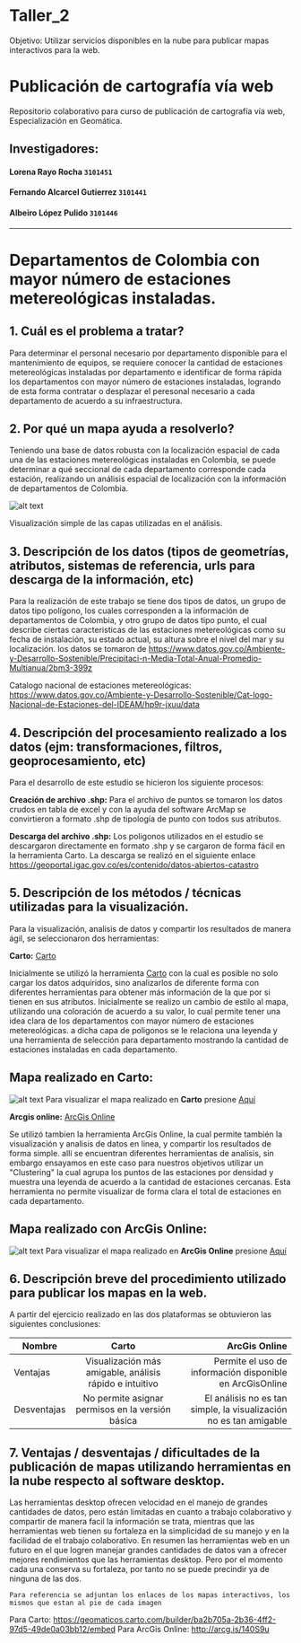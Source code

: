 # Taller_2
Objetivo: Utilizar servicios disponibles en la nube para publicar mapas interactivos para la web.

# Publicación de cartografía vía web
Repositorio colaborativo para curso de publicación de cartografía vía web, Especialización en Geomática. 
## Investigadores:
#### Lorena Rayo Rocha `3101451`
#### Fernando Alcarcel Gutierrez `3101441`
#### Albeiro López Pulido `3101446`
---
# Departamentos de Colombia con mayor número de estaciones metereológicas instaladas.

## 1. Cuál es el problema a tratar?

Para determinar el personal necesario por departamento disponible para el mantenimiento de equipos, se requiere conocer la cantidad de estaciones  metereológicas instaladas por departamento e identificar de forma rápida los departamentos con mayor número de estaciones instaladas, logrando de esta forma contratar o desplazar el peresonal necesario a cada departamento de acuerdo a su infraestructura.


## 2. Por qué un mapa ayuda a resolverlo?

Teniendo una base de datos robusta con la localización espacial de cada una de las estaciones metereológicas instaladas en Colombia, se puede determinar a qué seccional de cada departamento corresponde cada estación, realizando un análisis espacial de localización con la información de departamentos de Colombia. 

 ![alt text](CapasBase.PNG "Capas Base Sin Editar")

Visualización simple de las capas utilizadas en el análisis.

## 3. Descripción de los datos (tipos de geometrías, atributos, sistemas de referencia, urls para descarga de la información, etc)

Para la realización de este trabajo se tiene dos tipos de datos, un grupo de datos tipo polígono, los cuales corresponden a la información de departamentos de Colombia, y otro grupo de datos tipo punto, el cual describe ciertas caracteristicas de las estaciones metereológicas como su fecha de instalación, su estado actual, su altura sobre el nivel del mar y su localización. los datos se tomaron de https://www.datos.gov.co/Ambiente-y-Desarrollo-Sostenible/Precipitaci-n-Media-Total-Anual-Promedio-Multianua/2bm3-399z 

Catalogo nacional de estaciones metereológicas: https://www.datos.gov.co/Ambiente-y-Desarrollo-Sostenible/Cat-logo-Nacional-de-Estaciones-del-IDEAM/hp9r-jxuu/data

## 4. Descripción del procesamiento realizado a los datos (ejm: transformaciones, filtros, geoprocesamiento, etc)

Para el desarrollo de este estudio se hicieron los siguiente procesos:

**Creación de archivo .shp:** Para el archivo de puntos se tomaron los datos crudos en tabla de excel y con la ayuda del software ArcMap se convirtieron a formato .shp de tipología de punto con todos sus atributos. 

**Descarga del archivo .shp:** Los poligonos utilizados en el estudio se descargaron directamente en formato .shp y se cargaron de forma fácil en la herramienta Carto. La descarga se realizó en el siguiente enlace https://geoportal.igac.gov.co/es/contenido/datos-abiertos-catastro

## 5. Descripción de los métodos / técnicas utilizadas para la visualización.

Para la visualización, analisis de datos y compartir los resultados de manera ágil, se seleccionaron dos herramientas: 

**Carto:** [Carto](https://carto.com/) 


Inicialmente se utilizó la herramienta [Carto](https://carto.com/) con la cual es posible no solo cargar los datos adquiridos, sino analizarlos de diferente forma con diferentes herramientas para obtener más información de la que por si tienen en sus atributos. Inicialmente se realizo un cambio de estilo al mapa, utilizando una coloración de acuerdo a su valor, lo cual permite tener una idea clara de los departamentos con mayor número de estaciones metereológicas. a dicha capa de poligonos se le relaciona una leyenda y una herramienta de selección para departamento mostrando la cantidad de estaciones instaladas en cada departamento.

## Mapa realizado en Carto:

 ![alt text](MapaCarto.PNG "Visualización en Carto")
Para visualizar el mapa realizado en **Carto** presione [Aquí](https://geomaticos.carto.com/builder/ba2b705a-2b36-4ff2-97d5-49de0a03bb12/embed)

**Arcgis online:** [ArcGis Online](https://www.arcgis.com/)

Se utilizó tambien la herramienta ArcGis Online, la cual permite también la visualización y analisis de datos en linea, y compartir los resultados de forma simple. allí se encuentran diferentes herramientas de analisis, sin embargo ensayamos en este caso para nuestros objetivos utilizar un "Clustering" la cual agrupa los puntos de las estaciones por densidad y muestra una leyenda de acuerdo a la cantidad de estaciones cercanas. Esta herramienta no permite visualizar de forma clara el total de estaciones en cada departamento. 

## Mapa realizado con ArcGis Online:

![alt text](MapaArcGisOnline.PNG "Visualización en ArcGis Online")
Para visualizar el mapa realizado en **ArcGis Online** presione [Aquí](http://arcg.is/140S9u)


## 6. Descripción breve del procedimiento utilizado para publicar los mapas en la web.

A partir del ejercicio realizado en las dos plataformas se obtuvieron las siguientes conclusiones: 


| Nombre        | Carto          | ArcGis Online  |
| ------------- |:-------------:| -----:|
|Ventajas     | Visualización más amigable, análisis rápido e intuitivo| Permite el uso de información disponible en ArcGisOnline |
| Desventajas     | No permite asignar permisos en la versión básica      |   El análisis no es tan simple, la visualización no es tan amigable|

## 7. Ventajas / desventajas / dificultades de la publicación de mapas utilizando herramientas en la nube respecto al software desktop.

Las herramientas desktop ofrecen velocidad en el manejo de grandes cantidades de datos, pero están limitadas en cuanto a trabajo colaborativo y compartir de manera facil la información se trata, mientras que las herramientas web tienen su fortaleza en la simplicidad de su manejo y en la facilidad de el trabajo colaborativo. En resumen las herramientas web en un futuro en el que logren manejar grandes cantidades de datos van a ofrecer mejores rendimientos que las herramientas desktop. Pero por el momento cada una conserva su fortaleza, por tanto no se puede precindir ya de ninguna de las dos. 

`Para referencia se adjuntan los enlaces de los mapas interactivos, los mismos que estan al pie de cada imagen `

Para Carto: https://geomaticos.carto.com/builder/ba2b705a-2b36-4ff2-97d5-49de0a03bb12/embed
Para ArcGis Online: http://arcg.is/140S9u

